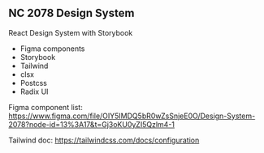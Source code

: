 ## NC 2078 Design System

React Design System with Storybook

- Figma components
- Storybook
- Tailwind
- clsx
- Postcss
- Radix UI

Figma component list:
https://www.figma.com/file/OIY5IMDQ5bR0wZsSnjeE0O/Design-System-2078?node-id=13%3A17&t=Gj3oKU0yZI5Qzlm4-1



Tailwind doc:
https://tailwindcss.com/docs/configuration

